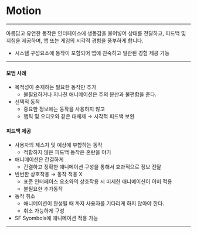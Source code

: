 # Motion

---

<aside>

아름답고 유연한 동작은 인터페이스에 생동감을 불어넣어 상태를 전달하고, 피드백 및 지침을 제공하며, 앱 또는 게임의 시각적 경험을 풍부하게 합니다. 

</aside>

- 시스템 구성요소에 동작이 포함되어 앱에 친숙하고 일관된 경험 제공 가능

---

#### 모범 사례

- 목적성이 존재하는 필요한 동작만 추가
    - 불필요하거나 지나친 애니메이션은 주의 분산과 불편함을 준다.
- 선택적 동작
    - 중요한 정보에는 동작을 사용하지 않고
    - 햅틱 및 오디오와 같은 대체제 → 시각적 피드백 보완

#### 피드백 제공

- 사용자의 제스처 및 예상에 부합하는 동작
    - 적합하지 않은 피드백 동작은 혼란을 야기
- 애니메이션은 간결하게
    - 간결하고 정확한 애니메이션 구성을 통해서 효과적으로 정보 전달
- 빈번한 상호작용 → 동작 적용 X
    - 표준 인터페이스 요소와의 상호작용 시 미세한 애니메이션이 이미 적용
    - 불필요한 추가동작
- 동작 취소
    - 애니메이션이 완성될 때 까지 사용자를 기다리게 하지 않아야 한다.
    - 취소 가능하게 구성
- SF Syombols에 애니메이션 적용 가능

---